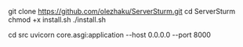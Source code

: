 git clone https://github.com/olezhaku/ServerSturm.git
cd ServerSturm
chmod +x install.sh
./install.sh

cd src
uvicorn core.asgi:application --host 0.0.0.0 --port 8000
